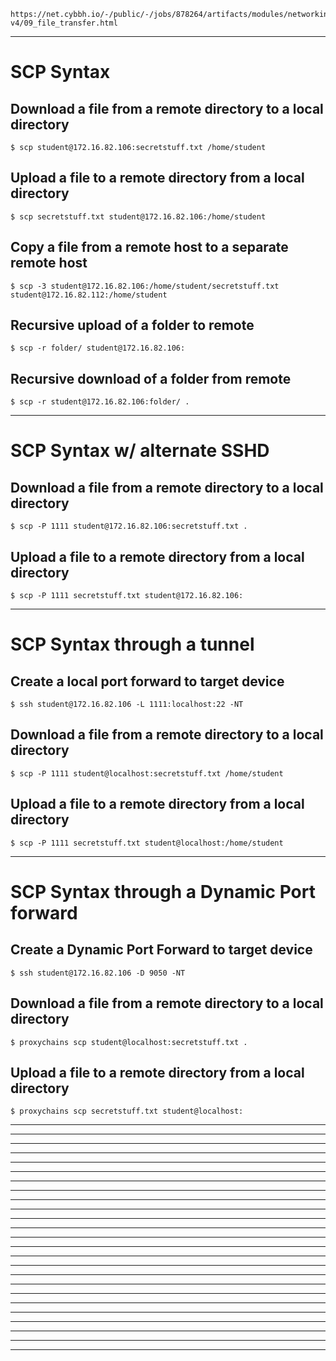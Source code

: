     https://net.cybbh.io/-/public/-/jobs/878264/artifacts/modules/networking/slides-v4/09_file_transfer.html
______________________________________________________________________________________________________________________
# SCP Syntax
## Download a file from a remote directory to a local directory
    $ scp student@172.16.82.106:secretstuff.txt /home/student
## Upload a file to a remote directory from a local directory
    $ scp secretstuff.txt student@172.16.82.106:/home/student
## Copy a file from a remote host to a separate remote host
    $ scp -3 student@172.16.82.106:/home/student/secretstuff.txt student@172.16.82.112:/home/student
## Recursive upload of a folder to remote
    $ scp -r folder/ student@172.16.82.106:
## Recursive download of a folder from remote
    $ scp -r student@172.16.82.106:folder/ .
______________________________________________________________________________________________________________________
# SCP Syntax w/ alternate SSHD
## Download a file from a remote directory to a local directory
    $ scp -P 1111 student@172.16.82.106:secretstuff.txt .
## Upload a file to a remote directory from a local directory
    $ scp -P 1111 secretstuff.txt student@172.16.82.106:
______________________________________________________________________________________________________________________
# SCP Syntax through a tunnel
## Create a local port forward to target device
    $ ssh student@172.16.82.106 -L 1111:localhost:22 -NT
## Download a file from a remote directory to a local directory
    $ scp -P 1111 student@localhost:secretstuff.txt /home/student
## Upload a file to a remote directory from a local directory
    $ scp -P 1111 secretstuff.txt student@localhost:/home/student
______________________________________________________________________________________________________________________
# SCP Syntax through a Dynamic Port forward
## Create a Dynamic Port Forward to target device
    $ ssh student@172.16.82.106 -D 9050 -NT
## Download a file from a remote directory to a local directory
    $ proxychains scp student@localhost:secretstuff.txt .
## Upload a file to a remote directory from a local directory
    $ proxychains scp secretstuff.txt student@localhost:
______________________________________________________________________________________________________________________

______________________________________________________________________________________________________________________

______________________________________________________________________________________________________________________

______________________________________________________________________________________________________________________

______________________________________________________________________________________________________________________

______________________________________________________________________________________________________________________

______________________________________________________________________________________________________________________

______________________________________________________________________________________________________________________

______________________________________________________________________________________________________________________

______________________________________________________________________________________________________________________

______________________________________________________________________________________________________________________

______________________________________________________________________________________________________________________

______________________________________________________________________________________________________________________

______________________________________________________________________________________________________________________

______________________________________________________________________________________________________________________

______________________________________________________________________________________________________________________

______________________________________________________________________________________________________________________

______________________________________________________________________________________________________________________

______________________________________________________________________________________________________________________

______________________________________________________________________________________________________________________

______________________________________________________________________________________________________________________

______________________________________________________________________________________________________________________

______________________________________________________________________________________________________________________

______________________________________________________________________________________________________________________

______________________________________________________________________________________________________________________
